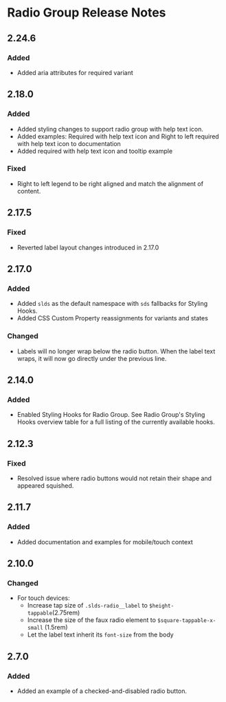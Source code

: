 <!-- Release notes authoring guidelines: http://keepachangelog.com/ -->

# Radio Group Release Notes

<!-- ## [Unreleased] -->

## 2.24.6

### Added 
- Added aria attributes for required variant


## 2.18.0

### Added

- Added styling changes to support radio group with help text icon.
- Added examples: Required with help text icon and Right to left required with help text icon to documentation
- Added required with help text icon and tooltip example

### Fixed

- Right to left legend to be right aligned and match the alignment of content.

## 2.17.5

### Fixed
- Reverted label layout changes introduced in 2.17.0

## 2.17.0

### Added

- Added `slds` as the default namespace with `sds` fallbacks for Styling Hooks.
- Added CSS Custom Property reassignments for variants and states

### Changed

- Labels will no longer wrap below the radio button. When the label text wraps, it will now go directly under the previous line.

## 2.14.0

### Added

- Enabled Styling Hooks for Radio Group. See Radio Group's Styling Hooks overview table for a full listing of the currently available hooks.

## 2.12.3

### Fixed

- Resolved issue where radio buttons would not retain their shape and appeared squished.

## 2.11.7

### Added

- Added documentation and examples for mobile/touch context

## 2.10.0

### Changed

- For touch devices:
  - Increase tap size of `.slds-radio__label` to `$height-tappable`(2.75rem)
  - Increase the size of the faux radio element to `$square-tappable-x-small` (1.5rem)
  - Let the label text inherit its `font-size` from the body

## 2.7.0

### Added

- Added an example of a checked-and-disabled radio button.
